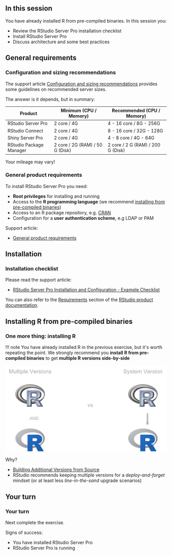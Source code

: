 
## In this session

You have already installed R from pre-compiled binaries.  In this session you:

* Review the RStudio Server Pro installation checklist
* Install RStudio Server Pro 
* Discuss architecture and some best practices




## General requirements




### Configuration and sizing recommendations


The support article [Configuration and sizing recommendations](https://support.rstudio.com/hc/en-us/articles/115002344588-Configuration-and-sizing-recommendations) provides some guidelines on recommended server sizes.

The answer is it depends, but in summary:


Product                 | Minimum (CPU / Memory) | Recommended (CPU / Memory) |
---------------------   |            ----------- |                  --------- |
RStudio Server Pro      |            2 core / 4G |    4 - 16 core / 8G - 256G |
RStudio Connect         |            2 core / 4G |   8 - 16 core / 32G - 128G |
Shiny Server Pro        |            2 core / 4G |      4 - 8 core / 4G - 64G |
RStudio Package Manager | 2 core / 2G (RAM) / 50 G (Disk) | 2 core / 2 G (RAM) / 200 G (Disk) |

Your mileage may vary!




### General product requirements

To install RStudio Server Pro you need:

* **Root privileges** for installing and running
* Access to the **R programming language** (we recommend [installing from pre-compiled binaries](https://docs.rstudio.com/resources/install-r/))
* Access to an R package repository, e.g. [CRAN](https://cran.r-project.org/)
* Configuration for a **user authentication scheme**, e.g LDAP or PAM



Support article:

* [General product requirements](https://support.rstudio.com/hc/en-us/articles/360015177453-RStudio-professional-product-requirements)





## Installation



### Installation checklist

Please read the support article:

* [RStudio Server Pro Installation and Configuration - Example Checklist](https://support.rstudio.com/hc/en-us/articles/360015079054-RStudio-Server-Pro-Installation-and-Configuration-Example-Checklist)


You can also refer to the [Requirements](https://docs.rstudio.com/requirements/) section of the [RStudio product documentation](https://docs.rstudio.com).




## Installing R from pre-compiled binaries



### One more thing: installing R

!!! note 
    You have already installed R in the previous exercise, but it's worth repeating the point.
    We strongly recommend you **install R from pre-compiled binaries** to get **multiple R versions side-by-side**


![image](assets/multiple-r.png)


Why?

* [Building Additional Versions from Source](https://docs.rstudio.com/ide/server-pro/r-versions.html#installing-multiple-versions-of-r)
* RStudio recommends keeping multiple versions for a *deploy-and-forget* mindset (or at least less *line-in-the-sand* upgrade scenarios)




## Your turn




### Your turn

Next complete the exercise.

Signs of success:

* You have installed RStudio Server Pro
* RStudio Server Pro is running
